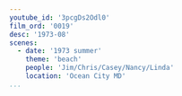 ```yaml
---
youtube_id: '3pcgDs2Odl0'
film_ord: '0019'
desc: '1973-08'
scenes:
  - date: '1973 summer'
    theme: 'beach'
    people: 'Jim/Chris/Casey/Nancy/Linda'
    location: 'Ocean City MD'
...
```

